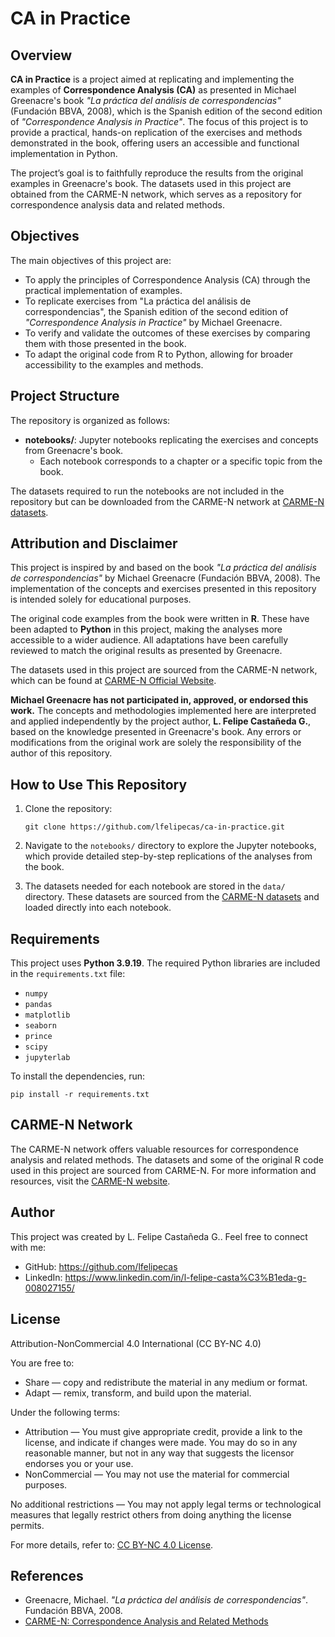 # CA in Practice

## Overview

**CA in Practice** is a project aimed at replicating and implementing the examples of **Correspondence Analysis (CA)** as presented in Michael Greenacre's book *"La práctica del análisis de correspondencias"* (Fundación BBVA, 2008), which is the Spanish edition of the second edition of *"Correspondence Analysis in Practice"*. The focus of this project is to provide a practical, hands-on replication of the exercises and methods demonstrated in the book, offering users an accessible and functional implementation in Python.

The project’s goal is to faithfully reproduce the results from the original examples in Greenacre's book. The datasets used in this project are obtained from the CARME-N network, which serves as a repository for correspondence analysis data and related methods.

## Objectives

The main objectives of this project are:
- To apply the principles of Correspondence Analysis (CA) through the practical implementation of examples.
- To replicate exercises from "La práctica del análisis de correspondencias", the Spanish edition of the second edition of *"Correspondence Analysis in Practice"* by Michael Greenacre.
- To verify and validate the outcomes of these exercises by comparing them with those presented in the book.
- To adapt the original code from R to Python, allowing for broader accessibility to the examples and methods.

## Project Structure

The repository is organized as follows:

- **notebooks/**: Jupyter notebooks replicating the exercises and concepts from Greenacre's book.
  - Each notebook corresponds to a chapter or a specific topic from the book.
  
The datasets required to run the notebooks are not included in the repository but can be downloaded from the CARME-N network at [CARME-N datasets](http://www.carme-n.org/?sec=data2).

## Attribution and Disclaimer

This project is inspired by and based on the book *"La práctica del análisis de correspondencias"* by Michael Greenacre (Fundación BBVA, 2008). The implementation of the concepts and exercises presented in this repository is intended solely for educational purposes.

The original code examples from the book were written in **R**. These have been adapted to **Python** in this project, making the analyses more accessible to a wider audience. All adaptations have been carefully reviewed to match the original results as presented by Greenacre.

The datasets used in this project are sourced from the CARME-N network, which can be found at [CARME-N Official Website](http://www.carme-n.org).

**Michael Greenacre has not participated in, approved, or endorsed this work.** The concepts and methodologies implemented here are interpreted and applied independently by the project author, **L. Felipe Castañeda G.**, based on the knowledge presented in Greenacre's book. Any errors or modifications from the original work are solely the responsibility of the author of this repository.

## How to Use This Repository

1. Clone the repository:

   ```
   git clone https://github.com/lfelipecas/ca-in-practice.git
   ```

2. Navigate to the `notebooks/` directory to explore the Jupyter notebooks, which provide detailed step-by-step replications of the analyses from the book.

3. The datasets needed for each notebook are stored in the `data/` directory. These datasets are sourced from the [CARME-N datasets](http://www.carme-n.org/?sec=data2) and loaded directly into each notebook.

## Requirements

This project uses **Python 3.9.19**. The required Python libraries are included in the `requirements.txt` file:

- `numpy`
- `pandas`
- `matplotlib`
- `seaborn`
- `prince`
- `scipy`
- `jupyterlab`

To install the dependencies, run:

```
pip install -r requirements.txt
```

## CARME-N Network

The CARME-N network offers valuable resources for correspondence analysis and related methods. The datasets and some of the original R code used in this project are sourced from CARME-N. For more information and resources, visit the [CARME-N website](http://www.carme-n.org).

## Author

This project was created by L. Felipe Castañeda G.. Feel free to connect with me:
- GitHub: https://github.com/lfelipecas
- LinkedIn: https://www.linkedin.com/in/l-felipe-casta%C3%B1eda-g-008027155/

## License

Attribution-NonCommercial 4.0 International (CC BY-NC 4.0)

You are free to:
- Share — copy and redistribute the material in any medium or format.
- Adapt — remix, transform, and build upon the material.

Under the following terms:
- Attribution — You must give appropriate credit, provide a link to the license, and indicate if changes were made. You may do so in any reasonable manner, but not in any way that suggests the licensor endorses you or your use.
- NonCommercial — You may not use the material for commercial purposes.

No additional restrictions — You may not apply legal terms or technological measures that legally restrict others from doing anything the license permits.

For more details, refer to: [CC BY-NC 4.0 License](https://creativecommons.org/licenses/by-nc/4.0/).

## References

- Greenacre, Michael. *"La práctica del análisis de correspondencias"*. Fundación BBVA, 2008.
- [CARME-N: Correspondence Analysis and Related Methods](http://www.carme-n.org)